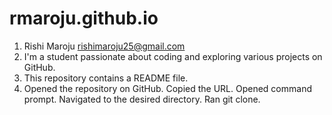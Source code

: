 # rmaroju.github.io
1. Rishi Maroju rishimaroju25@gmail.com
2. I'm a student passionate about coding and exploring various projects on GitHub.
3. This repository contains a README file.
4. Opened the repository on GitHub. Copied the URL. Opened command prompt. Navigated to the desired directory. Ran git clone.
